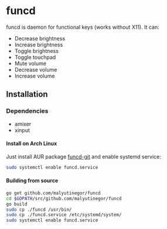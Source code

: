 # funcd
funcd is daemon for functional keys (works without X11). It can:
- Decrease brightness
- Increase brightness
- Toggle brightness
- Toggle touchpad
- Mute volume
- Decrease volume
- Increase volume

## Installation

### Dependencies
- amixer
- xinput

#### Install on Arch Linux
Just install AUR package [funcd-git](https://aur.archlinux.org/packages/funcd-git/) and enable systemd service:
```bash
sudo systemctl enable funcd.service
```

#### Building from source
```bash
go get github.com/malyutinegor/funcd
cd $GOPATH/src/github.com/malyutinegor/funcd
go build
sudo cp ./funcd /usr/bin/
sudo cp ./funcd.service /etc/systemd/system/
sudo systemctl enable funcd.service
```
